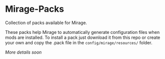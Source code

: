 # Mirage-Packs

Collection of packs available for Mirage.

These packs help Mirage to automatically generate configuration files when mods are installed.
To install a pack just download it from this repo or create your own and copy the .pack file in the `config/mirage/resources/` folder.

*More details soon*
